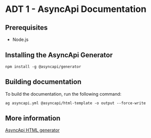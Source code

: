# ADT 1 - AsyncApi Documentation

## Prerequisites
- Node.js

## Installing the AsyncApi Generator
```
npm install -g @asyncapi/generator
```

## Building documentation

To build the documentation, run the following command:

```
ag asyncapi.yml @asyncapi/html-template -o output --force-write
```

## More information
[AsyncApi HTML generator](https://github.com/asyncapi/html-template)


